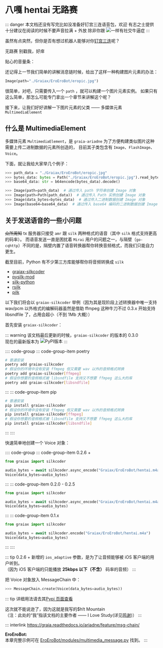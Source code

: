 # 八嘎 hentai 无路赛

[>_<]: 因为不知道怎么样才能把script写在md里面，没办法只能用';'来硬生生把代码连起来了

<audio id="thtlb" src="/voices/太好听了8.m4a"></audio>

::: danger
本文档还没有写完<Curtain>比如没准备好钉宫三连语音包，欢迎<RubyCurtain up="hentai xiong di" type="danger">
有志之士</RubyCurtain>提供</Curtain>十分建议在阅读的时候不要声音拉满 + 外放 <Curtain>除非你跟<MoreInfo words="唐可可">
<img
  src="/images/guide/唐可可.webp"
  onmouseover="
    document.getElementById('thtlb').currentTime = 0;
    document.getElementById('thtlb').play();
  "
  onmouseout="
    document.getElementById('thtlb').pause();
  "
/></MoreInfo>一样有社交牛逼症</Curtain>
:::

虽然有点突然，但你是否有想过机器人能够对你[钉宫三连](https://zh.moegirl.org.cn/%E9%92%89%E5%AE%AB%E7%90%86%E6%83%A0)呢？

<ChatWindow title="Graia Framework Community">
  <ChatMsg name="GraiaX" onright>无路赛</ChatMsg>
  <ChatVoice name="EroEroBot" avatar="/avatar/ero.webp" audio="/voices/夏娜_无路赛_钉宫理惠.m4a">别戳我，好痒</ChatVoice>
</ChatWindow>

<VolumeBar>贴心的音量条：</VolumeBar>

还记得上一节我们简单的讲解消息链时候，给出了这样一种构建图片元素的办法：

```python
Image(path="./Graiax/EroEroBot/eropic.jpg")
```

很简单，对吧，只需要传入一个 `path` ，就可以构建一个图片元素实例。
如果只有这么简单，那怎么可能专门拿出一个章节来讲解这个呢？

接下来，让我们好好讲解一下图片元素的父类 —— 多媒体元素 `MultimediaElement`

## 什么是 MultimediaElement

多媒体元素 `MultimediaElement`，是 `graia-ariadne` 为了方便构建类似图片这种需要上传二进制数据的元素所创造的，
目前其子类包含有 `Image`、`FlashImage`、`Voice`。

下面，就让<RubyCurtain up="举例狂魔">我</RubyCurtain>给大家举几个例子：

```python
>>> path_data = "./Graiax/EroEroBot/eropic.jpg"
>>> bytes_data: bytes = Path("./Graiax/EroEroBot/eropic.jpg").read_bytes()
>>> base64_data: str = b64encode(bytes_data).decode()

>>> Image(path=path_data)  # 通过传入 path 字符串创建 Image 对象
>>> Image(path=Path(path_data))  # 通过传入 Path 实例创建 Image 对象
>>> Image(data_bytes=bytes_data)  # 通过传入二进制数据创建 Image 对象
>>> Image(base64=base64_data)  # 通过传入 base64 编码的二进制数据创建 Image 对象
```

## 关于发送语音的一些小问题

~~众所周知~~ tx 服务器只接受 `amr` 跟 `silk` 两种格式的语音（其中 `silk` 格式支持更高的码率）。
而语音发送一直是困扰着 `Mirai` 用户的问题之一，与隔壁（`go-cqhttp`）不同的是，隔壁内置了语音转换器帮你转换音频格式，而我们只能自力更生。

截至目前，Python 有不少第三方库能够帮你将音频转换成 `silk`

- [graiax-silkcoder](https://pypi.org/project/graiax-silkcoder/)
- [pysilk-mod](https://pypi.org/project/pysilk-mod/)
- [silk-python](https://github.com/synodriver/pysilk)
- [rsilk](https://github.com/synodriver/rsilk)
- [pilk](https://github.com/foyoux/pilk)

以下我们将会以 `graiax-silkcoder` 举例（因为其是现阶段上述转换器中唯一支持 wav/pcm 以外格式的编解码器<Curtain>虽然是借助 ffmpeg 这种牛刀</Curtain><Curtain>不过 0.3.x 开始支持 libsndfile 了，占用会超小（不到 1Mb 大概）</Curtain>）

首先安装 `graiax-silkcoder`：

::: warning
该文档最后更新的时候，`graiax-silkcoder` 的版本的 0.3.0  
现在的最新版本为 <img src="https://img.shields.io/pypi/v/graiax-silkcoder?color=2970b6&amp;style=flat-square" alt="PyPI版本" style="display: inline-block; vertical-align: text-bottom">
:::

:::: code-group
::: code-group-item poetry

```bash
# 普通安装
poetry add graiax-silkcoder
# 假设你的环境中没有安装 ffmpeg 但又需要 wav 以外的音频格式转换
poetry add graiax-silkcoder[ffmpeg]
# 假设你想要的音频格式被 libsndfile 支持又不想要 ffmpeg 这么大的库
poetry add graiax-silkcoder[libsndfile]
```

:::
::: code-group-item pip

```bash
# 普通安装
pip install graiax-silkcoder
# 假设你的环境中没有安装 ffmpeg 但又需要 wav 以外的音频格式转换
pip install graiax-silkcoder[ffmpeg]
# 假设你想要的音频格式被 libsndfile 支持又不想要 ffmpeg 这么大的库
pip install graiax-silkcoder[libsndfile]
```

:::
::::

快速简单地创建一个 Voice 对象：

:::: code-group
::: code-group-item 0.2.6 +

```python
from graiax import silkcoder

audio_bytes = await silkcoder.async_encode("Graiax/EroEroBot/hentai.m4a", ios_adaptive=True)
Voice(data_bytes=audio_bytes)
```

:::
::: code-group-item 0.2.0 - 0.2.5

```python
from graiax import silkcoder

audio_bytes = await silkcoder.async_encode("Graiax/EroEroBot/hentai.m4a")
Voice(data_bytes=audio_bytes)
```

:::
::: code-group-item 0.1.x

```python
from graiax import silkcoder

audio_bytes = await silkcoder.encode("Graiax/EroEroBot/hentai.m4a")
Voice(data_bytes=audio_bytes)
```

:::
::::

::: tip
0.2.6 + 新增的 `ios_adaptive` 参数，是为了让音频能够被 iOS 客户端的用户听到。  
（因为 iOS 客户端的只能播放 **25kbps 以下（不含）** 码率的音频）
:::

把 Voice 对象放入 MessageChain 中：

```python
>>> MessageChain.create(Voice(data_bytes=audio_bytes))
```

::: tip
详细用法请去其[Pypi 页面查看](https://pypi.org/project/graiax-silkcoder/)

这次就不能说逊了，因为这就是我写的<Curtain>$h!t Mountain</Curtain>  
（注：此处的“我”指该文档的主要作者 —— I Love Study(详见[鸣谢](/appendix/credit.md))）
:::

::: interlink
<https://graia.readthedocs.io/ariadne/feature/msg-chain/>

**EroEroBot:**  
本章完整示例可在 [EroEroBot/modules/multimedia_message.py](https://github.com/GraiaCommunity/EroEroBot/blob/master/modules/multimedia_message.py) 找到。
:::
